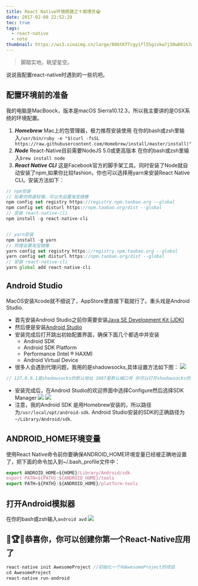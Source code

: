 ```yaml
---
title: React Native环境搭建之十面埋伏😂
date: 2017-02-08 22:52:29   
toc: true
tags:
  - react-native
  - note
thumbnail: https://ws3.sinaimg.cn/large/006tKfTcgy1fl55givkw7j30w80ih7wh.jpg
---
```


> 脚踏实地，眺望星空。

说说我配置react-native时遇到的一些坑吧。

## 配置环境前的准备
 我的电脑是MacBoock，版本是macOS Sierra10.12.3，所以我主要讲的是OSX系统的环境配置。
 1. ***Homebrew***  Mac上的包管理器，极力推荐安装使用
 在你的bash或zsh里输入`/usr/bin/ruby -e "$(curl -fsSL https://raw.githubusercontent.com/Homebrew/install/master/install)"`
 2. ***Node*** React-Native目前需要NodeJS 5.0或更高版本
 在你的bash或zsh里输入`brew install node`
 3. ***React Native CLI*** 这是Facebook官方的脚手架工具。同时安装了Node就自动安装了npm,如果你比较fashion，你也可以选择用yarn来安装React Native CLI。安装方法如下：
 
 ```js
 // npm安装
 // 如果你网速较慢，可以先设置淘宝镜像
 npm config set registry https://registry.npm.taobao.org --global
 npm config set disturl https://npm.taobao.org/dist --global
 // 安装 react-native-cli
 npm install -g react-native-cli


 // yarn安装
 npm install -g yarn
 // 同理设置淘宝镜像
 yarn config set registry https://registry.npm.taobao.org --global
 yarn config set disturl https://npm.taobao.org/dist --global
 // 安装 react-native-cli
 yarn global add react-native-cli
 ```
 
## Android Studio
MacOS安装Xcode就不细说了，AppStore里直接下载就行了。重头戏是Android Studio.
* 首先安装Android Studio之前你需要安装[Java SE Development Kit (JDK)](http://www.oracle.com/technetwork/java/javase/downloads/jdk8-downloads-2133151.html)
* 然后便是安装[Android Studio](https://developer.android.com/studio/install.html)
* 安装完成后打开跳出初始配置界面，确保下面几个都选中并安装
  * Android SDK
  * Android SDK Platform
  * Performance (Intel ® HAXM)
  * Android Virtual Device
* 很多人会遇到代理问题，我用的是shadowsocks,具体设置方法如下图：
![](http://omieis6wp.bkt.clouddn.com/Screen%20Shot%20.png)
```js
// 127.0.0.1是shadowsocks的默认地址 1087是默认端口号 你可以打开shadowsocks的 HTTP    Proxy Perferences来查看
```
* 安装完成后，在Android Studio的欢迎界面中选择Configure然后选择SDK Manager
 ![](http://omieis6wp.bkt.clouddn.com/Screen%20Shot%202017-01-10%20at%202.48.32%20AM.png)
 ![](http://omieis6wp.bkt.clouddn.com/Screen%20Shot%202017-01-10%20at%202.48.53%20AM.png)
* 注意，我的Android SDK 是用Homebrew安装的，所以路径为`/usr/local/opt/android-sdk`.
Android Studio安装的SDK的正确路径为`~/Library/Android/sdk`.

## ANDROID_HOME环境变量
使用React Native命令前你要确保ANDROID_HOME环境变量已经被正确地设置了，把下面的命令加入到~/.bash_profile文件中：
```js
export ANDROID_HOME=${HOME}/Library/Android/sdk
export PATH=${PATH}:${ANDROID_HOME}/tools
export PATH=${PATH}:${ANDROID_HOME}/platform-tools
```

## 打开Android模拟器
在你的bash或zsh输入`android avd`
![](https://facebook.github.io/react-native/img/AndroidAVDConfiguration.png)

## 🏅🏆🎈恭喜你，你可以创建你第一个React-Native应用了
```js
react-native init AwesomeProject //初始化一个叫AwesomeProject的项目
cd AwesomeProject
react-native run-android
```